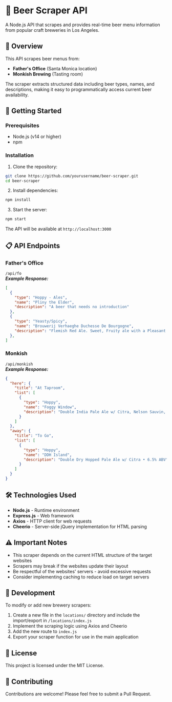 # 🍺 Beer Scraper API

A Node.js API that scrapes and provides real-time beer menu information from popular craft breweries in Los Angeles.

## 🎯 Overview

This API scrapes beer menus from:
- **Father's Office** (Santa Monica location)
- **Monkish Brewing** (Tasting room)

The scraper extracts structured data including beer types, names, and descriptions, making it easy to programmatically access current beer availability.

## 🚀 Getting Started

### Prerequisites
- Node.js (v14 or higher)
- npm

### Installation

1. Clone the repository:
```bash
git clone https://github.com/yourusername/beer-scraper.git
cd beer-scraper
```

2. Install dependencies:
```bash
npm install
```

3. Start the server:
```bash
npm start
```

The API will be available at `http://localhost:3000`

## 📋 API Endpoints

### Father's Office
`/api/fo`<br />
***Example Response:***
```json
[
  {
    "type": "Hoppy - Ales",
    "name": "Pliny the Elder",
    "description": "A beer that needs no introduction"
  },
  {
    "type": "Yeasty/Spicy",
    "name": "Brouwerij Verhaeghe Duchesse De Bourgogne",
    "description": "Flemish Red Ale. Sweet, Fruity ale with a Pleasant Sour Finish. (330ml Btl)"
  },
]
```

### Monkish
`/api/monkish`<br />
***Example Response:***
```json
{
  "here": {
    "title": "At Taproom",
    "list": [
      {
        "type": "Hoppy",
        "name": "Foggy Window",
        "description": "Double India Pale Ale w/ Citra, Nelson Sauvin, & Galaxy • 8.1% ABV • (4pk/16oz)"
      }
    ]
  },
  "away": {
    "title": "To Go",
    "list": [
      {
        "type": "Hoppy",
        "name": "DDH Island",
        "description": "Double Dry Hopped Pale Ale w/ Citra • 6.5% ABV"
      }
    ]
  }
}
```

## 🛠️ Technologies Used

- **Node.js** - Runtime environment
- **Express.js** - Web framework
- **Axios** - HTTP client for web requests
- **Cheerio** - Server-side jQuery implementation for HTML parsing

## ⚠️ Important Notes

- This scraper depends on the current HTML structure of the target websites
- Scrapers may break if the websites update their layout
- Be respectful of the websites' servers - avoid excessive requests
- Consider implementing caching to reduce load on target servers

## 🔧 Development

To modify or add new brewery scrapers:

1. Create a new file in the `locations/` directory and include the import/export in `/locations/index.js`
2. Implement the scraping logic using Axios and Cheerio
3. Add the new route to `index.js`
4. Export your scraper function for use in the main application

## 📝 License

This project is licensed under the MIT License.

## 🤝 Contributing

Contributions are welcome! Please feel free to submit a Pull Request.